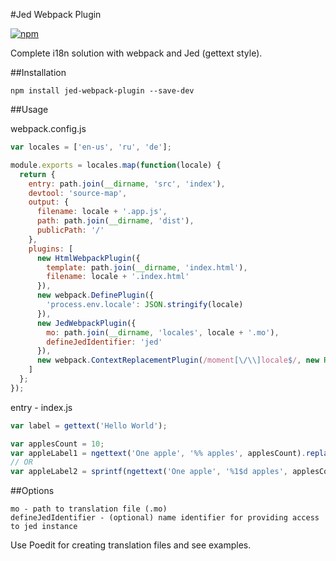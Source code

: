 #Jed Webpack Plugin

[![npm](https://img.shields.io/npm/v/jed-webpack-plugin.svg?maxAge=2592000)](https://www.npmjs.org/package/jed-webpack-plugin)

Complete i18n solution with webpack and Jed (gettext style).

##Installation
```
npm install jed-webpack-plugin --save-dev
```

##Usage

webpack.config.js
```js
var locales = ['en-us', 'ru', 'de'];

module.exports = locales.map(function(locale) {
  return {
    entry: path.join(__dirname, 'src', 'index'),
    devtool: 'source-map',
    output: {
      filename: locale + '.app.js',
      path: path.join(__dirname, 'dist'),
      publicPath: '/'
    },
    plugins: [
      new HtmlWebpackPlugin({
        template: path.join(__dirname, 'index.html'),
        filename: locale + '.index.html'
      }),
      new webpack.DefinePlugin({
        'process.env.locale': JSON.stringify(locale)
      }),
      new JedWebpackPlugin({
        mo: path.join(__dirname, 'locales', locale + '.mo'),
        defineJedIdentifier: 'jed'
      }),
      new webpack.ContextReplacementPlugin(/moment[\/\\]locale$/, new RegExp(locale))
    ]
  };
});
```

entry - index.js
```js
var label = gettext('Hello World');

var applesCount = 10;
var appleLabel1 = ngettext('One apple', '%% apples', applesCount).replace(/%%/, applesCount);
// OR
var appleLabel2 = sprintf(ngettext('One apple', '%1$d apples', applesCount), appleCount);
```

##Options

```
mo - path to translation file (.mo)
defineJedIdentifier - (optional) name identifier for providing access to jed instance
```

Use Poedit for creating translation files and see examples.
